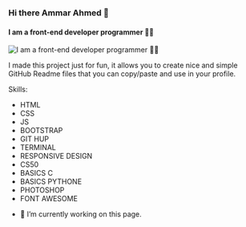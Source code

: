 ### Hi there  Ammar Ahmed 👋
#### I am a front-end developer programmer 🖤🤞
![I am a front-end developer programmer 🖤🤞](https://arturssmirnovs.github.io/github-profile-readme-generator/images/banner.png)

I made this project just for fun, it allows you to create nice and simple GitHub Readme files that you can copy/paste and use in your profile.

Skills:
* HTML
*  CSS 
*  JS
*  BOOTSTRAP
*  GIT HUP
*  TERMINAL
*  RESPONSIVE DESIGN
*  CS50
*  BASICS C
*  BASICS PYTHONE
*  PHOTOSHOP
*  FONT AWESOME

- 🔭 I’m currently working on this page. 




